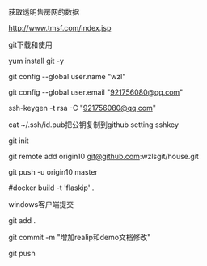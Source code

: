 获取透明售房网的数据

http://www.tmsf.com/index.jsp

git下载和使用

yum install git -y

git config --global user.name "wzl"

git config --global user.email "921756080@qq.com"

ssh-keygen -t rsa -C "921756080@qq.com"

cat ~/.ssh/id.pub把公钥复制到github setting sshkey

git init

git remote add origin10 git@github.com:wzlsgit/house.git

git push -u origin10 master

#docker build -t 'flaskip' .

windows客户端提交

git add .

git commit -m "增加realip和demo文档修改"

git push
